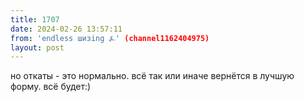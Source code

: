 ```yaml
---
title: 1707
date: 2024-02-26 13:57:11
from: 'endless шизing ⍼' (channel1162404975)
layout: post
---
```


но откаты - это нормально. всё так или иначе вернётся в лучшую форму. всё будет:)
